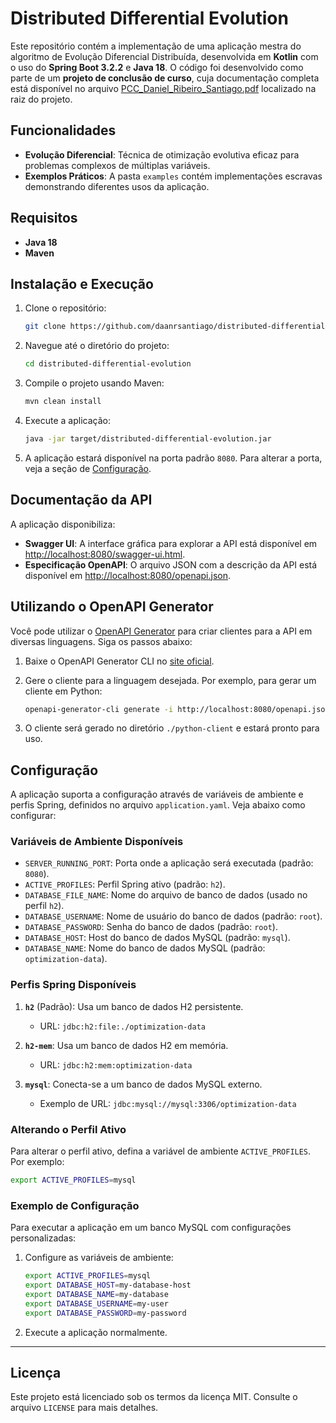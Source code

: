 # Distributed Differential Evolution

Este repositório contém a implementação de uma aplicação mestra do algoritmo de Evolução Diferencial Distribuída, desenvolvida em **Kotlin** com o uso do **Spring Boot 3.2.2** e **Java 18**. O código foi desenvolvido como parte de um **projeto de conclusão de curso**, cuja documentação completa está disponível no arquivo [PCC_Daniel_Ribeiro_Santiago.pdf](./PCC_Daniel_Ribeiro_Santiago.pdf) localizado na raiz do projeto.

## Funcionalidades

- **Evolução Diferencial**: Técnica de otimização evolutiva eficaz para problemas complexos de múltiplas variáveis.
- **Exemplos Práticos**: A pasta `examples` contém implementações escravas demonstrando diferentes usos da aplicação.

## Requisitos

- **Java 18**
- **Maven**

## Instalação e Execução

1. Clone o repositório:

   ```bash
   git clone https://github.com/daanrsantiago/distributed-differential-evolution.git
   ```

2. Navegue até o diretório do projeto:

   ```bash
   cd distributed-differential-evolution
   ```

3. Compile o projeto usando Maven:

   ```bash
   mvn clean install
   ```

4. Execute a aplicação:

   ```bash
   java -jar target/distributed-differential-evolution.jar
   ```

5. A aplicação estará disponível na porta padrão `8080`. Para alterar a porta, veja a seção de [Configuração](#configuração).

## Documentação da API

A aplicação disponibiliza:

- **Swagger UI**: A interface gráfica para explorar a API está disponível em [http://localhost:8080/swagger-ui.html](http://localhost:8080/swagger-ui.html).
- **Especificação OpenAPI**: O arquivo JSON com a descrição da API está disponível em [http://localhost:8080/openapi.json](http://localhost:8080/openapi.json).

## Utilizando o OpenAPI Generator

Você pode utilizar o [OpenAPI Generator](https://openapi-generator.tech/) para criar clientes para a API em diversas linguagens. Siga os passos abaixo:

1. Baixe o OpenAPI Generator CLI no [site oficial](https://openapi-generator.tech/).
2. Gere o cliente para a linguagem desejada. Por exemplo, para gerar um cliente em Python:

   ```bash
   openapi-generator-cli generate -i http://localhost:8080/openapi.json -g python -o ./python-client
   ```

3. O cliente será gerado no diretório `./python-client` e estará pronto para uso.

## Configuração

A aplicação suporta a configuração através de variáveis de ambiente e perfis Spring, definidos no arquivo `application.yaml`. Veja abaixo como configurar:

### Variáveis de Ambiente Disponíveis

- `SERVER_RUNNING_PORT`: Porta onde a aplicação será executada (padrão: `8080`).
- `ACTIVE_PROFILES`: Perfil Spring ativo (padrão: `h2`).
- `DATABASE_FILE_NAME`: Nome do arquivo de banco de dados (usado no perfil `h2`).
- `DATABASE_USERNAME`: Nome de usuário do banco de dados (padrão: `root`).
- `DATABASE_PASSWORD`: Senha do banco de dados (padrão: `root`).
- `DATABASE_HOST`: Host do banco de dados MySQL (padrão: `mysql`).
- `DATABASE_NAME`: Nome do banco de dados MySQL (padrão: `optimization-data`).

### Perfis Spring Disponíveis

1. **`h2`** (Padrão): Usa um banco de dados H2 persistente.  
   - URL: `jdbc:h2:file:./optimization-data`

2. **`h2-mem`**: Usa um banco de dados H2 em memória.  
   - URL: `jdbc:h2:mem:optimization-data`

3. **`mysql`**: Conecta-se a um banco de dados MySQL externo.  
   - Exemplo de URL: `jdbc:mysql://mysql:3306/optimization-data`

### Alterando o Perfil Ativo

Para alterar o perfil ativo, defina a variável de ambiente `ACTIVE_PROFILES`. Por exemplo:

```bash
export ACTIVE_PROFILES=mysql
```

### Exemplo de Configuração

Para executar a aplicação em um banco MySQL com configurações personalizadas:

1. Configure as variáveis de ambiente:

   ```bash
   export ACTIVE_PROFILES=mysql
   export DATABASE_HOST=my-database-host
   export DATABASE_NAME=my-database
   export DATABASE_USERNAME=my-user
   export DATABASE_PASSWORD=my-password
   ```

2. Execute a aplicação normalmente.

---

## Licença

Este projeto está licenciado sob os termos da licença MIT. Consulte o arquivo `LICENSE` para mais detalhes.
